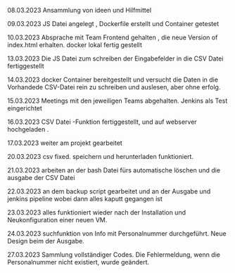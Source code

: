 08.03.2023
    Ansammlung von ideen und Hilfmittel 

09.03.2023
    JS Datei angelegt , Dockerfile erstellt und Container getestet 
    
10.03.2023
    Absprache mit Team Frontend gehalten , die neue Version of index.html erhalten. docker lokal fertig gestellt

13.03.2023
    Die JS Datei zum schreiben der Eingabefelder in die CSV Datei fertiggestellt

14.03.2023
    docker Container bereitgestellt und versucht die Daten in die Vorhandede CSV-Datei rein zu schreiben und auslesen, aber ohne erfolg. 
    
15.03.2023 
    Meetings mit den jeweiligen Teams abgehalten. Jenkins als Test eingerichtet 

16.03.2023
    CSV Datei -Funktion fertiggestellt, und auf webserver hochgeladen . 

17.03.2023
    weiter am projekt gearbeitet

20.03.2023
   csv fixed. speichern und herunterladen funktioniert.
   
21.03.2023 
    arbeiten an der bash Datei fürs automatische löschen und die ausgabe der CSV Datei 
    
22.03.2023
    an dem backup script gearbeitet und an der Ausgabe und jenkins pipeline wobei dann alles kaputt gegangen ist 
    
23.03.2023
    alles funktioniert wieder nach der Installation und Neukonfiguration einer neuen VM.

24.03.2023
    suchfunktion von Info mit Personalnummer durchgeführt. Neue Design beim der Ausgabe. 
    
27.03.2023
    Sammlung vollständiger Codes. Die Fehlermeldung, wenn die Personalnummer nicht existiert, wurde geändert.
    
